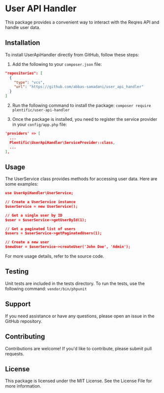 # User API Handler

This package provides a convenient way to interact with the Reqres API and handle user data.

## Installation

To install UserApiHandler directly from GitHub, follow these steps:

1. Add the following to your `composer.json` file:

```json
"repositories": [
  {
    "type": "vcs",
    "url": "https://github.com/abbas-samadani/user_api_handler"
  }
]
```
2. Run the following command to install the package:
`composer require plentific/user-api-handler`

3. Once the package is installed, you need to register the service provider in your `config/app.php` file:

```json
'providers' => [
  ...
  Plentific\UserApiHandler\ServiceProvider::class,
  ...
],
```
## Usage
The UserService class provides methods for accessing user data. Here are some examples:
```json
use UserApiHandler\UserService;

// Create a UserService instance
$userService = new UserService();

// Get a single user by ID
$user = $userService->getUserById(1);

// Get a paginated list of users
$users = $userService->getPaginatedUsers(1);

// Create a new user
$newUser = $userService->createUser('John Doe', 'Admin');
```
For more usage details, refer to the source code.

## Testing
Unit tests are included in the tests directory. To run the tests, use the following command:
`vendor/bin/phpunit`

## Support
If you need assistance or have any questions, please open an issue in the GitHub repository.

## Contributing
Contributions are welcome! If you'd like to contribute, please submit pull requests.

## License
This package is licensed under the MIT License. See the License File for more information.
